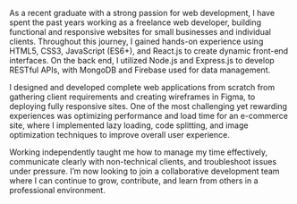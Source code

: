 As a recent graduate with a strong passion for web development, I have spent the past years working as a freelance web developer, building functional and responsive websites for small businesses and individual clients. Throughout this journey, I gained hands-on experience using HTML5, CSS3, JavaScript (ES6+), and React.js to create dynamic front-end interfaces. On the back end, I utilized Node.js and Express.js to develop RESTful APIs, with MongoDB and Firebase used for data management.

I designed and developed complete web applications from scratch from gathering client requirements and creating wireframes in Figma, to deploying fully responsive sites. One of the most challenging yet rewarding experiences was optimizing performance and load time for an e-commerce site, where I implemented lazy loading, code splitting, and image optimization techniques to improve overall user experience.

Working independently taught me how to manage my time effectively, communicate clearly with non-technical clients, and troubleshoot issues under pressure. I’m now looking to join a collaborative development team where I can continue to grow, contribute, and learn from others in a professional environment.
